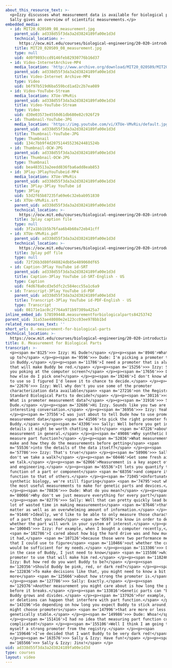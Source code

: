 ```yaml
---
about_this_resource_text: >-
  <p>Izzy discusses what measurement data is available for biological parts, and
  Sally gives an overview of scientific measurements.</p>
embedded_media:
  - id: MIT20_020S09_08_measurement.jpg
    parent_uid: ad338d55f3da3a2d3824189fa00e1d3d
    technical_location: >-
      https://ocw.mit.edu/courses/biological-engineering/20-020-introduction-to-biological-engineering-design-spring-2009/biobuilder-animations/8.-measurement-for-biological-parts/MIT20_020S09_08_measurement.jpg
    title: MIT20_020S09_08_measurement.jpg
    type: null
    uid: 4d0f9893ccd9146feb82930776b16d37
  - id: Video-InternetArchive-MP4
    media_location: 'http://www.archive.org/download/MIT20_020S09/MIT20_020S09_measurement.mp4'
    parent_uid: ad338d55f3da3a2d3824189fa00e1d3d
    title: Video-Internet Archive-MP4
    type: Video
    uid: b6f97b519d6ba559bcd1ad2c2b7ea089
  - id: Video-YouTube-Stream
    media_location: XTUe-VMvRis
    parent_uid: ad338d55f3da3a2d3824189fa00e1d3d
    title: Video-YouTube-Stream
    type: Video
    uid: d30e03573e4550d61db680e82c926f29
  - id: Thumbnail-YouTube-JPG
    media_location: 'https://img.youtube.com/vi/XTUe-VMvRis/default.jpg'
    parent_uid: ad338d55f3da3a2d3824189fa00e1d3d
    title: Thumbnail-YouTube-JPG
    type: Thumbnail
    uid: 134c7bb9f4d20751445523624481524b
  - id: Thumbnail-OCW-JPG
    parent_uid: ad338d55f3da3a2d3824189fa00e1d3d
    title: Thumbnail-OCW-JPG
    type: Thumbnail
    uid: bea483513a2eedd836fba6add8eab853
  - id: 3Play-3PlayYouTubeid-MP4
    media_location: XTUe-VMvRis
    parent_uid: ad338d55f3da3a2d3824189fa00e1d3d
    title: 3Play-3Play YouTube id
    type: 3Play
    uid: 53d2f65b87235fa69e6c32ebab951830
  - id: XTUe-VMvRis.srt
    parent_uid: ad338d55f3da3a2d3824189fa00e1d3d
    technical_location: >-
      https://ocw.mit.edu/courses/biological-engineering/20-020-introduction-to-biological-engineering-design-spring-2009/biobuilder-animations/8.-measurement-for-biological-parts/XTUe-VMvRis.srt
    title: 3play caption file
    type: null
    uid: 3f2a1bb1b5b76faa6b4b60a72eb41cff
  - id: XTUe-VMvRis.pdf
    parent_uid: ad338d55f3da3a2d3824189fa00e1d3d
    technical_location: >-
      https://ocw.mit.edu/courses/biological-engineering/20-020-introduction-to-biological-engineering-design-spring-2009/biobuilder-animations/8.-measurement-for-biological-parts/XTUe-VMvRis.pdf
    title: 3play pdf file
    type: null
    uid: 72f26b3d80fd48824db85e489060df65
  - id: Caption-3Play YouTube id-SRT
    parent_uid: ad338d55f3da3a2d3824189fa00e1d3d
    title: Caption-3Play YouTube id-SRT-English - US
    type: Caption
    uid: f4d678a0cd3e5dfc2c584ecc55a1c6a9
  - id: Transcript-3Play YouTube id-PDF
    parent_uid: ad338d55f3da3a2d3824189fa00e1d3d
    title: Transcript-3Play YouTube id-PDF-English - US
    type: Transcript
    uid: 08171e1ac0c2f764a971b97309a425a7
inline_embed_id: 578599448.measurementforbiologicalparts84253742
parent_uid: 31a53ae48080e2e123cc03ee978bb1bd
related_resources_text: ''
short_url: 8.-measurement-for-biological-parts
technical_location: >-
  https://ocw.mit.edu/courses/biological-engineering/20-020-introduction-to-biological-engineering-design-spring-2009/biobuilder-animations/8.-measurement-for-biological-parts
title: 8. Measurement for Biological Parts
transcript: >-
  <p><span m='8125'>>> Izzy: Hi Dude!</span> </p><p><span m='8946'>What are you
  up to?</span> </p><p><span m='9596'>>> Dude: I'm picking a promoter to use to
  in Buddy.</span> </p><p><span m='11786'>I need a promoter that is always on
  that will make Buddy be red.</span> </p><p><span m='15256'>>> Izzy: So why are
  you poking at the computer screen?</span> </p><p><span m='17656'>>> Dude: Well
  how else do I pick one?</span> </p><p><span m='19246'>I don't know which one
  to use so I figured I'd leave it to chance to decide.</span> </p><p><span
  m='22676'>>> Izzy: Well why don't you use some of the promoter
  characterization data available</span> <span m='27216'>on the Registry of
  Standard Biological Parts to decide?</span> </p><p><span m='30116'>>> Dude:
  What is promoter measurement data?</span> </p><p><span m='31916'>>> Sally: Hi
  Dude.</span> </p><p><span m='32686'>Hi Izzy. Sounds like you two are having an
  interesting conversation.</span> </p><p><span m='36956'>>> Izzy: Yeah.</span>
  </p><p><span m='37556'>I was just about to tell Dude how to use promoter
  measurement data</span> <span m='41506'>to pick the right promoter for
  Buddy.</span> </p><p><span m='43396'>>> Sally: Well before you get into those
  details it might be worth chatting a bit</span> <span m='47226'>about
  measurement in general.</span> </p><p><span m='49086'>Why synthetic biologists
  measure part function?</span> </p><p><span m='52036'>What measurements they
  make and how they do the measurements before getting</span> <span
  m='55536'>into the details of the data itself?</span> </p><p><span
  m='57786'>>> Izzy: That's true!</span> </p><p><span m='58906'>>> Sally: Why
  don't we take a walk?</span> </p><p><span m='60446'>Get some fresh air while
  we talk.</span> </p><p><span m='62066'>Measurement is a key aspect of science
  and engineering.</span> </p><p><span m='65536'>It lets you quantify the
  function of a part or component</span> <span m='68356'>and compare its
  function to that of others.</span> </p><p><span m='71045'>Unfortunately in
  synthetic biology, we're still figuring</span> <span m='74795'>out what are
  the most useful measurements to make for genetic parts and devices.</span>
  </p><p><span m='78836'>>> Dude: What do you mean?</span> </p><p><span
  m='80066'>Why don't we just measure everything for every part?</span>
  </p><p><span m='82776'>>> Sally: Well that can pretty quickly lead both to a
  lot of wasted time in making measurements</span> <span m='87646'>that don't
  matter as well as an overwhelming amount of information.</span> </p><p><span
  m='91446'>Ideally, we'd like to be able to only measure those characteristics
  of a part that you need</span> <span m='95976'>to know in order to decide
  whether the part will work in your system of interest.</span> </p><p><span
  m='100045'>>> Izzy: For example, when I bought a computer recently,</span>
  <span m='102786'>I cared about how big the hard drive was and how much memory
  it had,</span> <span m='107126'>because those were two performance metrics
  that I could use to figure</span> <span m='110466'>out whether the computer
  would be sufficient for my needs.</span> </p><p><span m='113306'>>> Dude: Well
  in the case of Buddy, I just need to know</span> <span m='115586'>which
  promoter to use that will make him red.</span> </p><p><span m='118246'>>>
  Izzy: But how red do you want Buddy to be?</span> </p><p><span
  m='120356'>Should Buddy be pink, red, or dark red?</span> </p><p><span
  m='122836'>To make decisions like that, you might need to know a bit
  more</span> <span m='125666'>about how strong the promoter is.</span>
  </p><p><span m='127786'>>> Sally: Exactly.</span> </p><p><span
  m='129376'>Another measurement you might care about is how long the part works
  before it breaks.</span> </p><p><span m='133816'>Genetic parts can "break" as
  Buddy grows and divides.</span> </p><p><span m='137926'>For example, mutations
  or deletions can happen that interfere with part function.</span> </p><p><span
  m='143196'>So depending on how long you expect Buddy to stick around, you
  might choose promoters</span> <span m='147996'>that are more or less
  genetically stable.</span> </p><p><span m='149986'>>> Dude: Whoa!</span>
  </p><p><span m='151416'>I had no idea that measuring part function could be so
  complicated!</span> </p><p><span m='155106'>Well I think I am going to find
  myself a strong promoter from the registry.</span> </p><p><span
  m='159646'>I've decided that I want Buddy to be very dark red!</span>
  </p><p><span m='163576'>>> Sally & Izzy: Have fun!</span> </p><p><span
  m='165566'>>> Sally & Izzy: Jinx!</span> </p>
uid: ad338d55f3da3a2d3824189fa00e1d3d
type: courses
layout: video
---
```

